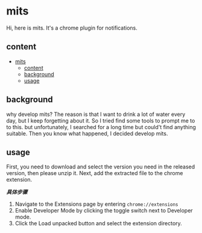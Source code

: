 # mits

Hi, here is mits. It's a chrome plugin for notifications.

## content
- [mits](#mits)
  - [content](#content)
  - [background](#background)
  - [usage](#usage)


## background
  why develop mits? The reason is that I want to drink a lot of water every day, but I keep forgetting about it. So I tried find some tools to prompt me to to this. but unfortunately, I searched for a long time but could't find anything suitable. Then you know what happened, I decided develop mits.
## usage
  First, you need to download and select the version you need in the released version, then please unzip it.
  Next, add the extracted file to the chrome extension.
  
  ***具体步骤***

  1. Navigate to the Extensions page by entering `chrome://extensions`
  2. Enable Developer Mode by clicking the toggle switch next to Developer mode.
  3. Click the Load unpacked button and select the extension directory.